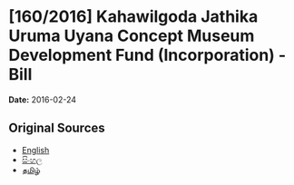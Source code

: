 # [160/2016] Kahawilgoda Jathika Uruma Uyana Concept Museum Development Fund (Incorporation) - Bill

**Date:** 2016-02-24

## Original Sources

- [English](https://documents.gov.lk/view/bills/2016/2/160-2016_E.pdf)
- [සිංහල](https://documents.gov.lk/view/bills/2016/2/160-2016_S.pdf)
- [தமிழ்](https://documents.gov.lk/view/bills/2016/2/160-2016_T.pdf)
